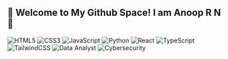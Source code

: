 ## 🌟 Welcome to My Github Space! I am Anoop R N 👋

<!--
**AnoopRn09/anooprn09** is a ✨ _special_ ✨ repository because its `README.md` (this file) appears on your GitHub profile.

Here are some ideas to get you started:

A self-taught Full-Stack Developer crafting web and AI marvels.

## My Forging Skills

### I Forge Web Applications
- **React.js** (JS) • ⭐️⭐️⭐️  
  Sculpting dynamic frontends with artistic precision.
- **Next.js** (JS/TS) • ⭐️⭐️⭐️  
  Mastering server-side rendered masterpieces.
- **Svelte** (JS/TS) • ⭐  
  Experimenting with sleek, lightweight frameworks.
- **Node.js** (JS/TS) • ⭐️⭐️⭐️  
  Forging robust backends with unwavering strength.

### I Craft AI, ML, DL Masterpieces
- **IronWatch AI: Industrial Safety Sentinel**  
  An AI vision tool ensuring safety at industrial sites with helmet detection.
- **RealityGuard AI: Synthetic Media Sleuth**  
  A cybersecurity-inspired detector for deepfake manipulations.
- **StylePulse AI: Photo-Driven Fashion Curator**  
  A full-stack fashion app recommending outfits from user photos.
- **MindMatrix AI: Intelligent Knowledge Nexus**  
  My "Second Brain" for smart, organized knowledge management.


*Last Forged: 08:03 PM IST, June 30, 2025*
# 💻 Tech Stack
<!-- Badges from https://github.com/Ileriayo/markdown-badges -->
![HTML5](https://img.shields.io/badge/html5-%23E34F26.svg?style=for-the-badge&logo=html5&logoColor=white)
![CSS3](https://img.shields.io/badge/css3-%231572B6.svg?style=for-the-badge&logo=css3&logoColor=white)
![JavaScript](https://img.shields.io/badge/javascript-%23323330.svg?style=for-the-badge&logo=javascript&logoColor=%23F7DF1E)
![Python](https://img.shields.io/badge/python-3670A0?style=for-the-badge&logo=python&logoColor=ffdd54)
![React](https://img.shields.io/badge/react-%2320232a.svg?style=for-the-badge&logo=react&logoColor=%2361DAFB)
![TypeScript](https://img.shields.io/badge/typescript-%23007ACC.svg?style=for-the-badge&logo=typescript&logoColor=white)
![TailwindCSS](https://img.shields.io/badge/tailwindcss-%2338B2AC.svg?style=for-the-badge&logo=tailwind-css&logoColor=white)
![Data Analyst](https://img.shields.io/badge/Data%20Analyst-%231E90FF.svg?style=for-the-badge&logo=data-analyst&logoColor=white)
![Cybersecurity](https://img.shields.io/badge/Cybersecurity-%23FF4500.svg?style=for-the-badge&logo=shield&logoColor=white)
